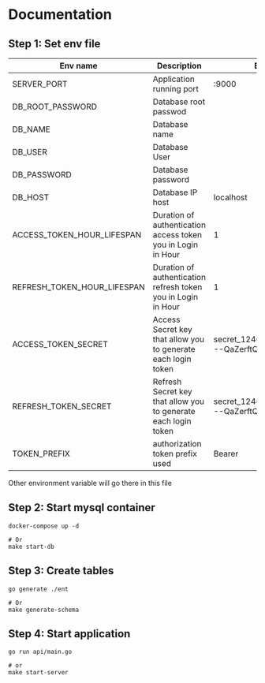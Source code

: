 # Documentation

## Step 1: Set env file
|Env name| Description|Example|
|---|---|---|
|SERVER_PORT|Application running port|:9000|
|DB_ROOT_PASSWORD| Database root passwod||
|DB_NAME| Database name||
|DB_USER| Database User||
|DB_PASSWORD| Database password||
|DB_HOST| Database IP host |localhost|
|ACCESS_TOKEN_HOUR_LIFESPAN| Duration of authentication access token you in Login in Hour |1|
|REFRESH_TOKEN_HOUR_LIFESPAN| Duration of authentication refresh token you in Login in Hour |1|
|ACCESS_TOKEN_SECRET| Access Secret key that allow you to generate each login token |secret_1246@@@@!!/shghj_---QaZerftQWWWfz|
|REFRESH_TOKEN_SECRET| Refresh Secret key that allow you to generate each login token |secret_1246@@@@!!/shghj_---QaZerftQWWWfz|
|TOKEN_PREFIX| authorization token prefix used |Bearer|

Other environment variable will go there in this file


## Step 2: Start mysql container

``` text
docker-compose up -d

# Or
make start-db
```

## Step 3: Create tables
``` text
go generate ./ent

# Or
make generate-schema
```

## Step 4: Start application
```text
go run api/main.go

# or
make start-server
```
